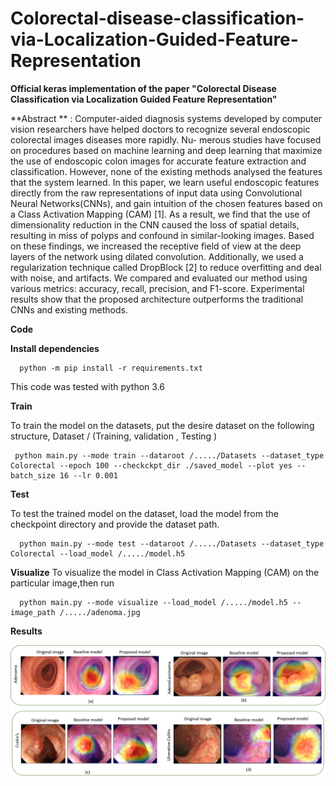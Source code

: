 # Colorectal-disease-classification-via-Localization-Guided-Feature-Representation
**Official keras implementation of the paper "Colorectal Disease Classification via Localization Guided Feature Representation"**

**Abstract ** : Computer-aided   diagnosis   systems   developed   by
computer  vision  researchers  have  helped  doctors  to  recognize
several  endoscopic  colorectal  images  diseases  more  rapidly.  Nu-
merous  studies  have  focused  on  procedures  based  on  machine
learning and deep learning that maximize the use of endoscopic
colon  images  for  accurate  feature  extraction  and  classification.
However, none of the existing methods analysed the features that
the  system  learned.  In  this  paper,  we  learn  useful  endoscopic
features directly from the raw representations of input data using
Convolutional Neural Networks(CNNs), and gain intuition of the
chosen features based on a Class Activation Mapping (CAM) [1].
As  a  result,  we  find  that  the  use  of  dimensionality  reduction  in
the  CNN  caused  the  loss  of  spatial  details,  resulting  in  miss  of
polyps  and  confound  in  similar-looking  images.  Based  on  these
findings,  we  increased  the  receptive  field  of  view  at  the  deep
layers of the network using dilated convolution. Additionally, we
used  a  regularization  technique  called  DropBlock  [2]  to  reduce
overfitting and deal with noise, and artifacts. We compared and
evaluated  our  method  using  various  metrics:  accuracy,  recall,
precision,   and   F1-score.   Experimental   results   show   that   the
proposed  architecture  outperforms  the  traditional  CNNs  and
existing  methods.

**Code**

**Install dependencies**

      python -m pip install -r requirements.txt
  
 This code was tested with python 3.6
 
 **Train**
 

To train the model on the datasets, put the desire dataset on the following structure, Dataset / (Training, validation , Testing )

     python main.py --mode train --dataroot /...../Datasets --dataset_type Colorectal --epoch 100 --checkckpt_dir ./saved_model --plot yes --batch_size 16 --lr 0.001

**Test**

To test the trained model on the dataset, load the model from the checkpoint directory and provide the dataset path.

      python main.py --mode test --dataroot /...../Datasets --dataset_type Colorectal --load_model /...../model.h5
      

**Visualize**
To visualize the model in Class Activation Mapping (CAM) on the particular image,then run

      python main.py --mode visualize --load_model /...../model.h5 --image_path /...../adenoma.jpg
      
**Results**

![With the proposed model, The similar-looking images were classified successfully. For example:](https://github.com/SahadevPoudel/Colorectal-disease-classification-via-Localization-Guided-Feature-Representation/blob/master/images/result.png)
